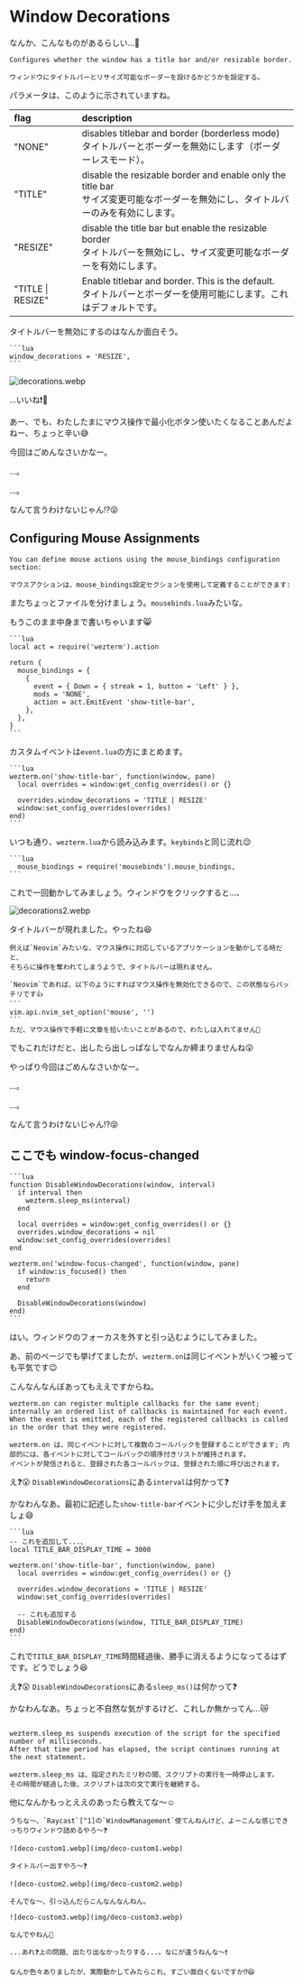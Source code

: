 # Window Decorations

なんか、こんなものがあるらしい...🤔

```admonish info title="[window_decorations](https://wezfurlong.org/wezterm/config/lua/config/window_decorations.html)"
Configures whether the window has a title bar and/or resizable border.

ウィンドウにタイトルバーとリサイズ可能なボーダーを設けるかどうかを設定する。
```

パラメータは、このように示されていますね。

|flag|description|
|:---|:---|
"NONE" | disables titlebar and border (borderless mode)<br>タイトルバーとボーダーを無効にします（ボーダーレスモード）。
"TITLE" |disable the resizable border and enable only the title bar<br>サイズ変更可能なボーダーを無効にし、タイトルバーのみを有効にします。
"RESIZE" | disable the title bar but enable the resizable border<br>タイトルバーを無効にし、サイズ変更可能なボーダーを有効にします。
"TITLE \| RESIZE" | Enable titlebar and border. This is the default.<br>タイトルバーとボーダーを使用可能にします。これはデフォルトです。

タイトルバーを無効にするのはなんか面白そう。

~~~admonish example title="wezterm.lua"
```lua
window_decorations = 'RESIZE',
```
~~~

![decorations.webp](img/decorations.webp)

...いいね❗🤩


あー、でも、わたしたまにマウス操作で最小化ボタン使いたくなることあんだよねー、ちょっと辛い😅

今回はごめんなさいかなー。

...。

...。

なんて言うわけないじゃん⁉️😝

## Configuring Mouse Assignments

```admonish info title="[Mouse Binding](https://wezfurlong.org/wezterm/config/mouse.html#configuring-mouse-assignments)"
You can define mouse actions using the mouse_bindings configuration section:

マウスアクションは、mouse_bindings設定セクションを使用して定義することができます:
```

またちょっとファイルを分けましょう。`mousebinds.lua`みたいな。

もうこのまま中身まで書いちゃいます😸

~~~admonish example title="mousebinds.lua"
```lua
local act = require('wezterm').action

return {
  mouse_bindings = {
    {
      event = { Down = { streak = 1, button = 'Left' } },
      mods = 'NONE',
      action = act.EmitEvent 'show-title-bar',
    },
  },
}
```
~~~

カスタムイベントは`event.lua`の方にまとめます。

~~~admonish example title="event.lua"
```lua
wezterm.on('show-title-bar', function(window, pane)
  local overrides = window:get_config_overrides() or {}

  overrides.window_decorations = 'TITLE | RESIZE'
  window:set_config_overrides(overrides)
end)
```
~~~

いつも通り、`wezterm.lua`から読み込みます。`keybinds`と同じ流れ😌

~~~admonish example title="wezterm.lua"
```lua
  mouse_bindings = require('mousebinds').mouse_bindings,
```
~~~

これで一回動かしてみましょう。ウィンドウをクリックすると...、

![decorations2.webp](img/decorations2.webp)

タイトルバーが現れました。やったね😆

~~~admonish tip
例えば`Neovim`みたいな、マウス操作に対応しているアプリケーションを動かしてる時だと、
そちらに操作を奪われてしまうようで、タイトルバーは現れません。

`Neovim`であれば、以下のようにすればマウス操作を無効化できるので、この状態ならバッチリです👍
```
vim.api.nvim_set_option('mouse', '')
```
ただ、マウス操作で手軽に文章を拾いたいことがあるので、わたしは入れてません🥳
~~~

でもこれだけだと、出したら出しっぱなしでなんか締まりませんね😮

やっぱり今回はごめんなさいかなー。

...。

...。

なんて言うわけないじゃん⁉️😝

## ここでも window-focus-changed

~~~admonish example title="event.lua"
```lua
function DisableWindowDecorations(window, interval)
  if interval then
    wezterm.sleep_ms(interval)
  end

  local overrides = window:get_config_overrides() or {}
  overrides.window_decorations = nil
  window:set_config_overrides(overrides)
end

wezterm.on('window-focus-changed', function(window, pane)
  if window:is_focused() then
    return
  end

  DisableWindowDecorations(window)
end)
```
~~~

はい。ウィンドウのフォーカスを外すと引っ込むようにしてみました。

あ、前のページでも挙げてましたが、`wezterm.on`は同じイベントがいくつ被っても平気です😉

こんなんなんぼあってもええですからね。

```admonish info title="[wezterm.on(event_name, callback)](https://wezfurlong.org/wezterm/config/lua/wezterm/on.html)"
wezterm.on can register multiple callbacks for the same event; internally an ordered list of callbacks is maintained for each event.
When the event is emitted, each of the registered callbacks is called in the order that they were registered.

wezterm.on は、同じイベントに対して複数のコールバックを登録することができます; 内部的には、各イベントに対してコールバックの順序付きリストが維持されます。
イベントが発信されると、登録された各コールバックは、登録された順に呼び出されます。
```

え❓😮 `DisableWindowDecorations`にある`interval`は何かって❓

かなわんなあ。最初に記述した`show-title-bar`イベントに少しだけ手を加えましょ😄

~~~admonish example title="event.lua"
```lua
-- これを追加して...、
local TITLE_BAR_DISPLAY_TIME = 3000

wezterm.on('show-title-bar', function(window, pane)
  local overrides = window:get_config_overrides() or {}

  overrides.window_decorations = 'TITLE | RESIZE'
  window:set_config_overrides(overrides)

  -- これも追加する
  DisableWindowDecorations(window, TITLE_BAR_DISPLAY_TIME)
end)
```
~~~

これで`TITLE_BAR_DISPLAY_TIME`時間経過後、勝手に消えるようになってるはずです。どうでしょう😆

え❓😮 `DisableWindowDecorations`にある`sleep_ms()`は何かって❓

かなわんなあ。ちょっと不自然な気がするけど、これしか無かってん...😿

```admonish info title="[wezterm.sleep_ms(milliseconds)](https://wezfurlong.org/wezterm/config/lua/wezterm/sleep_ms.html)"

wezterm.sleep_ms suspends execution of the script for the specified number of milliseconds.
After that time period has elapsed, the script continues running at the next statement.

wezterm.sleep_ms は、指定されたミリ秒の間、スクリプトの実行を一時停止します。
その時間が経過した後、スクリプトは次の文で実行を継続する。
```

他になんかもっとええのあったら教えてな〜☺️


```admonish note
うちな〜、`Raycast`[^1]の`WindowManagement`使てんねんけど、よーこんな感じできっちりウィンドウ詰めるやろ〜❓

![deco-custom1.webp](img/deco-custom1.webp)

タイトルバー出すやろ〜❓

![deco-custom2.webp](img/deco-custom2.webp)

そんでな〜、引っ込んだらこんなんなんねん。

![deco-custom3.webp](img/deco-custom3.webp)

なんでやねん🫱
```

```admonish note title=""
...あれ❓上の問題、出たり出なかったりする...。なにが違うねんな〜❗
```

```admonish success
なんか色々ありましたが、実際動かしてみたらこれ、すごい面白くないですか⁉️😆
```

[^1]: [https://www.raycast.com](https://www.raycast.com)
